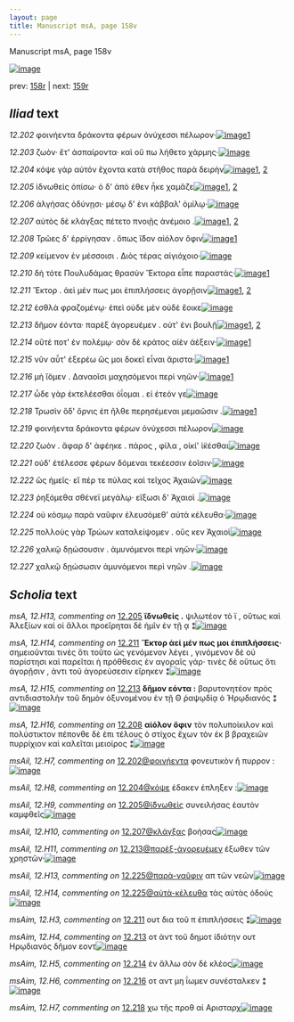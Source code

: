 ```yaml
---
layout: page
title: Manuscript msA, page 158v
---
```


Manuscript msA, page 158v

[![image](http://www.homermultitext.org/iipsrv?OBJ=IIP,1.0&FIF=/project/homer/pyramidal/deepzoom/hmt/vaimg/2017a/VA158VN_0660.tif&WID=100&CVT=JPEG)](http://www.homermultitext.org/ict2/?urn=urn:cite2:hmt:vaimg.2017a:VA158VN_0660)

prev:  [158r](../158r/) | next:  [159r](../159r/)

## *Iliad* text

*12.202* <a id="12.202"/> φοινήεντα δράκοντα φέρων ὀνύχεσσι πέλωρον·[![image](http://www.homermultitext.org/iipsrv?OBJ=IIP,1.0&FIF=/project/homer/pyramidal/deepzoom/hmt/vaimg/2017a/VA158VN_0660.tif&RGN=0.4997,0.2218,0.3949,0.0273&WID=1000&CVT=JPEG)](http://www.homermultitext.org/ict2/?urn=urn:cite2:hmt:vaimg.2017a:VA158VN_0660@0.4997,0.2218,0.3949,0.0273)[1](#msAil_12.H7)

*12.203* <a id="12.203"/> ζωὸν· ἔτ' ἀσπαίροντα· καὶ οὔ πω λήθετο χάρμης·[![image](http://www.homermultitext.org/iipsrv?OBJ=IIP,1.0&FIF=/project/homer/pyramidal/deepzoom/hmt/vaimg/2017a/VA158VN_0660.tif&RGN=0.5002,0.2436,0.3902,0.027&WID=1000&CVT=JPEG)](http://www.homermultitext.org/ict2/?urn=urn:cite2:hmt:vaimg.2017a:VA158VN_0660@0.5002,0.2436,0.3902,0.027)

*12.204* <a id="12.204"/> κόψε γάρ αὐτόν ἔχοντα κατὰ στῆθος παρὰ δειρὴν[![image](http://www.homermultitext.org/iipsrv?OBJ=IIP,1.0&FIF=/project/homer/pyramidal/deepzoom/hmt/vaimg/2017a/VA158VN_0660.tif&RGN=0.5025,0.2623,0.4054,0.0242&WID=1000&CVT=JPEG)](http://www.homermultitext.org/ict2/?urn=urn:cite2:hmt:vaimg.2017a:VA158VN_0660@0.5025,0.2623,0.4054,0.0242)[1](#msA_12.H12), [2](#msAil_12.H8)

*12.205* <a id="12.205"/> ἰδνωθεὶς ὀπίσω· ὁ δ' ἀπὸ έθεν ἧκε χαμᾶζε[![image](http://www.homermultitext.org/iipsrv?OBJ=IIP,1.0&FIF=/project/homer/pyramidal/deepzoom/hmt/vaimg/2017a/VA158VN_0660.tif&RGN=0.5025,0.2817,0.3829,0.0253&WID=1000&CVT=JPEG)](http://www.homermultitext.org/ict2/?urn=urn:cite2:hmt:vaimg.2017a:VA158VN_0660@0.5025,0.2817,0.3829,0.0253)[1](#msA_12.H13), [2](#msAil_12.H9)

*12.206* <a id="12.206"/> ἀλγήσας ὀδύνῃσι· μέσῳ δ' ἐνι κάββαλ' ὁμίλῳ·[![image](http://www.homermultitext.org/iipsrv?OBJ=IIP,1.0&FIF=/project/homer/pyramidal/deepzoom/hmt/vaimg/2017a/VA158VN_0660.tif&RGN=0.5043,0.299,0.4073,0.0242&WID=1000&CVT=JPEG)](http://www.homermultitext.org/ict2/?urn=urn:cite2:hmt:vaimg.2017a:VA158VN_0660@0.5043,0.299,0.4073,0.0242)

*12.207* <a id="12.207"/> αὐτὸς δὲ κλάγξας πέτετο πνοιῇς ἀνέμοιο .[![image](http://www.homermultitext.org/iipsrv?OBJ=IIP,1.0&FIF=/project/homer/pyramidal/deepzoom/hmt/vaimg/2017a/VA158VN_0660.tif&RGN=0.5066,0.322,0.3562,0.0208&WID=1000&CVT=JPEG)](http://www.homermultitext.org/ict2/?urn=urn:cite2:hmt:vaimg.2017a:VA158VN_0660@0.5066,0.322,0.3562,0.0208)[1](#msAil_12.H10), [2](#msAint_12.H2)

*12.208* <a id="12.208"/> Τρῶες δ' ἐρρίγησαν . ὅπως ἴ̈δον αἰόλον ὄφιν[![image](http://www.homermultitext.org/iipsrv?OBJ=IIP,1.0&FIF=/project/homer/pyramidal/deepzoom/hmt/vaimg/2017a/VA158VN_0660.tif&RGN=0.5052,0.3379,0.3792,0.0236&WID=1000&CVT=JPEG)](http://www.homermultitext.org/ict2/?urn=urn:cite2:hmt:vaimg.2017a:VA158VN_0660@0.5052,0.3379,0.3792,0.0236)[1](#msA_12.H16)

*12.209* <a id="12.209"/> κείμενον ἐν μέσσοισι . Διὸς τέρας αἰγιόχοιο·[![image](http://www.homermultitext.org/iipsrv?OBJ=IIP,1.0&FIF=/project/homer/pyramidal/deepzoom/hmt/vaimg/2017a/VA158VN_0660.tif&RGN=0.5066,0.357,0.3792,0.0236&WID=1000&CVT=JPEG)](http://www.homermultitext.org/ict2/?urn=urn:cite2:hmt:vaimg.2017a:VA158VN_0660@0.5066,0.357,0.3792,0.0236)

*12.210* <a id="12.210"/> δὴ τότε Πουλυδάμας θρασὺν Ἕκτορα εἶπε παραστάς·[![image](http://www.homermultitext.org/iipsrv?OBJ=IIP,1.0&FIF=/project/homer/pyramidal/deepzoom/hmt/vaimg/2017a/VA158VN_0660.tif&RGN=0.5025,0.3768,0.4455,0.0235&WID=1000&CVT=JPEG)](http://www.homermultitext.org/ict2/?urn=urn:cite2:hmt:vaimg.2017a:VA158VN_0660@0.5025,0.3768,0.4455,0.0235)[1](#msAim_12.H2)

*12.211* <a id="12.211"/> Ἕκτορ . ἀεὶ μέν πως μοι ἐπιπλήσσεις ἀγορῇσιν[![image](http://www.homermultitext.org/iipsrv?OBJ=IIP,1.0&FIF=/project/homer/pyramidal/deepzoom/hmt/vaimg/2017a/VA158VN_0660.tif&RGN=0.503,0.3954,0.3948,0.0235&WID=1000&CVT=JPEG)](http://www.homermultitext.org/ict2/?urn=urn:cite2:hmt:vaimg.2017a:VA158VN_0660@0.503,0.3954,0.3948,0.0235)[1](#msA_12.H14), [2](#msAim_12.H3)

*12.212* <a id="12.212"/> ἐσθλὰ φραζομένῳ· ἐπεὶ οὐδε μὲν οὐδὲ ἔοικε[![image](http://www.homermultitext.org/iipsrv?OBJ=IIP,1.0&FIF=/project/homer/pyramidal/deepzoom/hmt/vaimg/2017a/VA158VN_0660.tif&RGN=0.504,0.4155,0.3998,0.0242&WID=1000&CVT=JPEG)](http://www.homermultitext.org/ict2/?urn=urn:cite2:hmt:vaimg.2017a:VA158VN_0660@0.504,0.4155,0.3998,0.0242)

*12.213* <a id="12.213"/> δῆμον ἐόντα· παρὲξ ἀγορευέμεν . οὐτ' ἐνι βουλῇ[![image](http://www.homermultitext.org/iipsrv?OBJ=IIP,1.0&FIF=/project/homer/pyramidal/deepzoom/hmt/vaimg/2017a/VA158VN_0660.tif&RGN=0.5045,0.4336,0.4154,0.0257&WID=1000&CVT=JPEG)](http://www.homermultitext.org/ict2/?urn=urn:cite2:hmt:vaimg.2017a:VA158VN_0660@0.5045,0.4336,0.4154,0.0257)[1](#msA_12.H15), [2](#msAim_12.H4)

*12.214* <a id="12.214"/> οὔτέ ποτ' ἐν πολέμῳ· σὸν δὲ κράτος αἰὲν ἀέξειν·[![image](http://www.homermultitext.org/iipsrv?OBJ=IIP,1.0&FIF=/project/homer/pyramidal/deepzoom/hmt/vaimg/2017a/VA158VN_0660.tif&RGN=0.508,0.4529,0.3918,0.0235&WID=1000&CVT=JPEG)](http://www.homermultitext.org/ict2/?urn=urn:cite2:hmt:vaimg.2017a:VA158VN_0660@0.508,0.4529,0.3918,0.0235)[1](#msAim_12.H5)

*12.215* <a id="12.215"/> νῦν αὖτ' ἐξερέω ὥς μοι δοκεῖ εἶναι ἄριστα·[![image](http://www.homermultitext.org/iipsrv?OBJ=IIP,1.0&FIF=/project/homer/pyramidal/deepzoom/hmt/vaimg/2017a/VA158VN_0660.tif&RGN=0.5065,0.4737,0.3677,0.0261&WID=1000&CVT=JPEG)](http://www.homermultitext.org/ict2/?urn=urn:cite2:hmt:vaimg.2017a:VA158VN_0660@0.5065,0.4737,0.3677,0.0261)[1](#msAint_12.H3)

*12.216* <a id="12.216"/> μὴ ἴ̈ομεν . Δαναοῖσι μαχησόμενοι περὶ νηῶν·[![image](http://www.homermultitext.org/iipsrv?OBJ=IIP,1.0&FIF=/project/homer/pyramidal/deepzoom/hmt/vaimg/2017a/VA158VN_0660.tif&RGN=0.5065,0.4923,0.3843,0.0238&WID=1000&CVT=JPEG)](http://www.homermultitext.org/ict2/?urn=urn:cite2:hmt:vaimg.2017a:VA158VN_0660@0.5065,0.4923,0.3843,0.0238)[1](#msAim_12.H6)

*12.217* <a id="12.217"/> ὧδε γὰρ ἐκτελέεσθαι ὀΐομαι . εἰ ἐτεόν γε[![image](http://www.homermultitext.org/iipsrv?OBJ=IIP,1.0&FIF=/project/homer/pyramidal/deepzoom/hmt/vaimg/2017a/VA158VN_0660.tif&RGN=0.5039,0.5107,0.3433,0.0236&WID=1000&CVT=JPEG)](http://www.homermultitext.org/ict2/?urn=urn:cite2:hmt:vaimg.2017a:VA158VN_0660@0.5039,0.5107,0.3433,0.0236)

*12.218* <a id="12.218"/> Τρωσὶν ὅδ' ὄρνις ἐπ ῆλθε περησέμεναι μεμαῶσιν .[![image](http://www.homermultitext.org/iipsrv?OBJ=IIP,1.0&FIF=/project/homer/pyramidal/deepzoom/hmt/vaimg/2017a/VA158VN_0660.tif&RGN=0.5019,0.5292,0.4307,0.0236&WID=1000&CVT=JPEG)](http://www.homermultitext.org/ict2/?urn=urn:cite2:hmt:vaimg.2017a:VA158VN_0660@0.5019,0.5292,0.4307,0.0236)[1](#msAim_12.H7)

*12.219* <a id="12.219"/> φοινήεντα δράκοντα φέρων ὀνύχεσσι πέλωρον[![image](http://www.homermultitext.org/iipsrv?OBJ=IIP,1.0&FIF=/project/homer/pyramidal/deepzoom/hmt/vaimg/2017a/VA158VN_0660.tif&RGN=0.4815,0.7385,0.3363,0.0285&WID=1000&CVT=JPEG)](http://www.homermultitext.org/ict2/?urn=urn:cite2:hmt:vaimg.2017a:VA158VN_0660@0.4815,0.7385,0.3363,0.0285)

*12.220* <a id="12.220"/> ζωὸν . ἄφαρ δ' ἀφέηκε . πάρος , φίλα , οἰκί' ἱ̈κέσθαι[![image](http://www.homermultitext.org/iipsrv?OBJ=IIP,1.0&FIF=/project/homer/pyramidal/deepzoom/hmt/vaimg/2017a/VA158VN_0660.tif&RGN=0.5024,0.547,0.4133,0.0276&WID=1000&CVT=JPEG)](http://www.homermultitext.org/ict2/?urn=urn:cite2:hmt:vaimg.2017a:VA158VN_0660@0.5024,0.547,0.4133,0.0276)

*12.221* <a id="12.221"/> οὐδ' ἐτέλεσσε φέρων δόμεναι τεκέεσσιν ἑοῖσιν·[![image](http://www.homermultitext.org/iipsrv?OBJ=IIP,1.0&FIF=/project/homer/pyramidal/deepzoom/hmt/vaimg/2017a/VA158VN_0660.tif&RGN=0.5034,0.5677,0.4123,0.0276&WID=1000&CVT=JPEG)](http://www.homermultitext.org/ict2/?urn=urn:cite2:hmt:vaimg.2017a:VA158VN_0660@0.5034,0.5677,0.4123,0.0276)

*12.222* <a id="12.222"/> ὣς ἡμεῖς· εἴ πέρ τε πύλας καὶ τεῖχος Ἀχαιῶν[![image](http://www.homermultitext.org/iipsrv?OBJ=IIP,1.0&FIF=/project/homer/pyramidal/deepzoom/hmt/vaimg/2017a/VA158VN_0660.tif&RGN=0.5034,0.5855,0.4089,0.0265&WID=1000&CVT=JPEG)](http://www.homermultitext.org/ict2/?urn=urn:cite2:hmt:vaimg.2017a:VA158VN_0660@0.5034,0.5855,0.4089,0.0265)

*12.223* <a id="12.223"/> ῥηξόμεθα σθένεϊ μεγάλῳ· εἴξωσι δ' Ἀχαιοὶ .[![image](http://www.homermultitext.org/iipsrv?OBJ=IIP,1.0&FIF=/project/homer/pyramidal/deepzoom/hmt/vaimg/2017a/VA158VN_0660.tif&RGN=0.5049,0.6088,0.4121,0.0205&WID=1000&CVT=JPEG)](http://www.homermultitext.org/ict2/?urn=urn:cite2:hmt:vaimg.2017a:VA158VN_0660@0.5049,0.6088,0.4121,0.0205)

*12.224* <a id="12.224"/> οὐ κόσμῳ παρὰ ναῦφιν ἐλευσόμεθ' αὐτὰ κέλευθα·[![image](http://www.homermultitext.org/iipsrv?OBJ=IIP,1.0&FIF=/project/homer/pyramidal/deepzoom/hmt/vaimg/2017a/VA158VN_0660.tif&RGN=0.5028,0.625,0.4011,0.0256&WID=1000&CVT=JPEG)](http://www.homermultitext.org/ict2/?urn=urn:cite2:hmt:vaimg.2017a:VA158VN_0660@0.5028,0.625,0.4011,0.0256)

*12.225* <a id="12.225"/> πολλοὺς γὰρ Τρώων καταλείψομεν . οὕς κεν Ἀχαιοὶ[![image](http://www.homermultitext.org/iipsrv?OBJ=IIP,1.0&FIF=/project/homer/pyramidal/deepzoom/hmt/vaimg/2017a/VA158VN_0660.tif&RGN=0.5034,0.6439,0.4498,0.0237&WID=1000&CVT=JPEG)](http://www.homermultitext.org/ict2/?urn=urn:cite2:hmt:vaimg.2017a:VA158VN_0660@0.5034,0.6439,0.4498,0.0237)

*12.226* <a id="12.226"/> χαλκῷ δῃώσουσιν . ἀμυνόμενοι περὶ νηῶν·[![image](http://www.homermultitext.org/iipsrv?OBJ=IIP,1.0&FIF=/project/homer/pyramidal/deepzoom/hmt/vaimg/2017a/VA158VN_0660.tif&RGN=0.4934,0.6613,0.4278,0.0237&WID=1000&CVT=JPEG)](http://www.homermultitext.org/ict2/?urn=urn:cite2:hmt:vaimg.2017a:VA158VN_0660@0.4934,0.6613,0.4278,0.0237)

*12.227* <a id="12.227"/> χαλκῷ δῃώσωσιν ἀμυνόμενοι περὶ νηῶν .[![image](http://www.homermultitext.org/iipsrv?OBJ=IIP,1.0&FIF=/project/homer/pyramidal/deepzoom/hmt/vaimg/2017a/VA158VN_0660.tif&RGN=0.4997,0.6822,0.4116,0.0252&WID=1000&CVT=JPEG)](http://www.homermultitext.org/ict2/?urn=urn:cite2:hmt:vaimg.2017a:VA158VN_0660@0.4997,0.6822,0.4116,0.0252)

## *Scholia* text

*msA, 12.H13, commenting on* [12.205](#12.205)  <a id="msA_12.H13"/> **ϊδνωθείς .** ψιλωτέον τὸ ϊ , οὕτως καὶ Ἀλεξίων καὶ οἱ ἄλλοι προεἴρηται δὲ ἡμῖν ἐν τῇ ᾳ ⁑[![image](http://www.homermultitext.org/iipsrv?OBJ=IIP,1.0&FIF=/project/homer/pyramidal/deepzoom/hmt/vaimg/2017a/VA158VN_0660.tif&RGN=0.2609,0.127,0.535,0.0157&WID=1000&CVT=JPEG)](http://www.homermultitext.org/ict2/?urn=urn:cite2:hmt:vaimg.2017a:VA158VN_0660@0.2609,0.127,0.535,0.0157)

*msA, 12.H14, commenting on* [12.211](#12.211)  <a id="msA_12.H14"/> **Ἕκτορ ἀεἰ μέν πως μοι ἐπιπλήσσεις·** σημειοῦνται τινὲς ὅτι τοῦτο ὡς γενόμενον λέγει , γινόμενον δὲ οὐ παρίστησι καὶ παρεῖται ἡ πρόθθεσις ἐν αγοραῖς γάρ· τινὲς δὲ οὕτως ὅτι ἀγορῇσιν , ἀντι τοῦ ἀγορεύσεσιν εἴρηκεν ⁑[![image](http://www.homermultitext.org/iipsrv?OBJ=IIP,1.0&FIF=/project/homer/pyramidal/deepzoom/hmt/vaimg/2017a/VA158VN_0660.tif&RGN=0.255,0.136,0.6485,0.0314&WID=1000&CVT=JPEG)](http://www.homermultitext.org/ict2/?urn=urn:cite2:hmt:vaimg.2017a:VA158VN_0660@0.255,0.136,0.6485,0.0314)

*msA, 12.H15, commenting on* [12.213](#12.213)  <a id="msA_12.H15"/> **δῆμον εόντα :** βαρυτονητέον πρὸς αντιδιαστολὴν τοῦ δημὸν ὀξυνομένου ἐν τῇ Θ ῥαψῳδίᾳ ὁ Ἡρῳδιανός ⁑[![image](http://www.homermultitext.org/iipsrv?OBJ=IIP,1.0&FIF=/project/homer/pyramidal/deepzoom/hmt/vaimg/2017a/VA158VN_0660.tif&RGN=0.2565,0.1517,0.644,0.0286&WID=1000&CVT=JPEG)](http://www.homermultitext.org/ict2/?urn=urn:cite2:hmt:vaimg.2017a:VA158VN_0660@0.2565,0.1517,0.644,0.0286)

*msA, 12.H16, commenting on* [12.208](#12.208)  <a id="msA_12.H16"/> **αἰόλον ὄφιν** τὸν πολυποίκιλον καὶ πολύστικτον πέπονθε δὲ ἐπι τέλους ὁ στίχος ἔχων τὸν ἐκ β βραχειῶν πυρρίχιον καὶ καλεῖται μειοίρος ⁑[![image](http://www.homermultitext.org/iipsrv?OBJ=IIP,1.0&FIF=/project/homer/pyramidal/deepzoom/hmt/vaimg/2017a/VA158VN_0660.tif&RGN=0.2565,0.164,0.6403,0.0319&WID=1000&CVT=JPEG)](http://www.homermultitext.org/ict2/?urn=urn:cite2:hmt:vaimg.2017a:VA158VN_0660@0.2565,0.164,0.6403,0.0319)

*msAil, 12.H7, commenting on* [12.202@φοινήεντα](#12.202@φοινήεντα)  <a id="msAil_12.H7"/> φονευτικὸν ἢ πυρρον :[![image](http://www.homermultitext.org/iipsrv?OBJ=IIP,1.0&FIF=/project/homer/pyramidal/deepzoom/hmt/vaimg/2017a/VA158VN_0660.tif&RGN=0.5192,0.2138,0.0751,0.0153&WID=1000&CVT=JPEG)](http://www.homermultitext.org/ict2/?urn=urn:cite2:hmt:vaimg.2017a:VA158VN_0660@0.5192,0.2138,0.0751,0.0153)

*msAil, 12.H8, commenting on* [12.204@κόψε](#12.204@κόψε)  <a id="msAil_12.H8"/> έδακεν έπληξεν :[![image](http://www.homermultitext.org/iipsrv?OBJ=IIP,1.0&FIF=/project/homer/pyramidal/deepzoom/hmt/vaimg/2017a/VA158VN_0660.tif&RGN=0.5395,0.2608,0.048,0.0097&WID=1000&CVT=JPEG)](http://www.homermultitext.org/ict2/?urn=urn:cite2:hmt:vaimg.2017a:VA158VN_0660@0.5395,0.2608,0.048,0.0097)

*msAil, 12.H9, commenting on* [12.205@ἰ̈δνωθεὶς](#12.205@ἰ̈δνωθεὶς)  <a id="msAil_12.H9"/> συνειλήσας ἑαυτὸν καμφθεῖς[![image](http://www.homermultitext.org/iipsrv?OBJ=IIP,1.0&FIF=/project/homer/pyramidal/deepzoom/hmt/vaimg/2017a/VA158VN_0660.tif&RGN=0.531,0.2792,0.1092,0.0099&WID=1000&CVT=JPEG)](http://www.homermultitext.org/ict2/?urn=urn:cite2:hmt:vaimg.2017a:VA158VN_0660@0.531,0.2792,0.1092,0.0099)

*msAil, 12.H10, commenting on* [12.207@κλάγξας](#12.207@κλάγξας)  <a id="msAil_12.H10"/> βοήσας[![image](http://www.homermultitext.org/iipsrv?OBJ=IIP,1.0&FIF=/project/homer/pyramidal/deepzoom/hmt/vaimg/2017a/VA158VN_0660.tif&RGN=0.6013,0.3161,0.0357,0.009&WID=1000&CVT=JPEG)](http://www.homermultitext.org/ict2/?urn=urn:cite2:hmt:vaimg.2017a:VA158VN_0660@0.6013,0.3161,0.0357,0.009)

*msAil, 12.H11, commenting on* [12.213@παρὲξ-ἀγορευέμεν](#12.213@παρὲξ-ἀγορευέμεν)  <a id="msAil_12.H11"/> έξωθεν τῶν χρηστῶν·[![image](http://www.homermultitext.org/iipsrv?OBJ=IIP,1.0&FIF=/project/homer/pyramidal/deepzoom/hmt/vaimg/2017a/VA158VN_0660.tif&RGN=0.7124,0.4309,0.069,0.0107&WID=1000&CVT=JPEG)](http://www.homermultitext.org/ict2/?urn=urn:cite2:hmt:vaimg.2017a:VA158VN_0660@0.7124,0.4309,0.069,0.0107)

*msAil, 12.H13, commenting on* [12.225@παρὰ-ναῦφιν](#12.225@παρὰ-ναῦφιν)  <a id="msAil_12.H13"/> απ τῶν νεῶν[![image](http://www.homermultitext.org/iipsrv?OBJ=IIP,1.0&FIF=/project/homer/pyramidal/deepzoom/hmt/vaimg/2017a/VA158VN_0660.tif&RGN=0.6582,0.6411,0.034,0.0101&WID=1000&CVT=JPEG)](http://www.homermultitext.org/ict2/?urn=urn:cite2:hmt:vaimg.2017a:VA158VN_0660@0.6582,0.6411,0.034,0.0101)

*msAil, 12.H14, commenting on* [12.225@αὐτὰ-κέλευθα](#12.225@αὐτὰ-κέλευθα)  <a id="msAil_12.H14"/> τὰς αὐτὰς ὁδούς[![image](http://www.homermultitext.org/iipsrv?OBJ=IIP,1.0&FIF=/project/homer/pyramidal/deepzoom/hmt/vaimg/2017a/VA158VN_0660.tif&RGN=0.8714,0.6386,0.0599,0.009&WID=1000&CVT=JPEG)](http://www.homermultitext.org/ict2/?urn=urn:cite2:hmt:vaimg.2017a:VA158VN_0660@0.8714,0.6386,0.0599,0.009)

*msAim, 12.H3, commenting on* [12.211](#12.211)  <a id="msAim_12.H3"/> ουτ δια τοῦ π ἐπιπλήσσεις ⁑[![image](http://www.homermultitext.org/iipsrv?OBJ=IIP,1.0&FIF=/project/homer/pyramidal/deepzoom/hmt/vaimg/2017a/VA158VN_0660.tif&RGN=0.4054,0.4045,0.0759,0.0158&WID=1000&CVT=JPEG)](http://www.homermultitext.org/ict2/?urn=urn:cite2:hmt:vaimg.2017a:VA158VN_0660@0.4054,0.4045,0.0759,0.0158)

*msAim, 12.H4, commenting on* [12.213](#12.213)  <a id="msAim_12.H4"/> οτ ἀντ τοῦ δημοτ ἰδιότην ουτ Ηρῳδιανός δῆμον εοντ[![image](http://www.homermultitext.org/iipsrv?OBJ=IIP,1.0&FIF=/project/homer/pyramidal/deepzoom/hmt/vaimg/2017a/VA158VN_0660.tif&RGN=0.3993,0.4413,0.0898,0.0203&WID=1000&CVT=JPEG)](http://www.homermultitext.org/ict2/?urn=urn:cite2:hmt:vaimg.2017a:VA158VN_0660@0.3993,0.4413,0.0898,0.0203)

*msAim, 12.H5, commenting on* [12.214](#12.214)  <a id="msAim_12.H5"/> ἐν ἄλλω σὸν δὲ κλέος[![image](http://www.homermultitext.org/iipsrv?OBJ=IIP,1.0&FIF=/project/homer/pyramidal/deepzoom/hmt/vaimg/2017a/VA158VN_0660.tif&RGN=0.401,0.4647,0.0813,0.0136&WID=1000&CVT=JPEG)](http://www.homermultitext.org/ict2/?urn=urn:cite2:hmt:vaimg.2017a:VA158VN_0660@0.401,0.4647,0.0813,0.0136)

*msAim, 12.H6, commenting on* [12.216](#12.216)  <a id="msAim_12.H6"/> οτ αντ μη ΐωμεν συνέσταλκεν ⁑[![image](http://www.homermultitext.org/iipsrv?OBJ=IIP,1.0&FIF=/project/homer/pyramidal/deepzoom/hmt/vaimg/2017a/VA158VN_0660.tif&RGN=0.4019,0.4971,0.0811,0.0206&WID=1000&CVT=JPEG)](http://www.homermultitext.org/ict2/?urn=urn:cite2:hmt:vaimg.2017a:VA158VN_0660@0.4019,0.4971,0.0811,0.0206)

*msAim, 12.H7, commenting on* [12.218](#12.218)  <a id="msAim_12.H7"/> χω τῆς προθ αἱ Αρισταρχ[![image](http://www.homermultitext.org/iipsrv?OBJ=IIP,1.0&FIF=/project/homer/pyramidal/deepzoom/hmt/vaimg/2017a/VA158VN_0660.tif&RGN=0.4015,0.536,0.0833,0.0156&WID=1000&CVT=JPEG)](http://www.homermultitext.org/ict2/?urn=urn:cite2:hmt:vaimg.2017a:VA158VN_0660@0.4015,0.536,0.0833,0.0156)